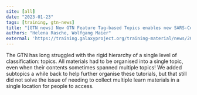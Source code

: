 ```yaml
---
site: [all]
date: "2023-01-23"
tags: [training, gtn-news]
title: "[GTN news] New GTN Feature Tag-based Topics enables new SARS-CoV-2 topic"
authors: "Helena Rasche, Wolfgang Maier"
external: 'https://training.galaxyproject.org/training-material/news/2023/01/23/new-covid19-topic.html'
---
```


The GTN has long struggled with the rigid hierarchy of a single level of classification: topics. All materials had to be organised into a single topic, even when their contents sometimes spanned multiple topics! We added subtopics a while back to help further organise these tutorials, but that still did not solve the issue of needing to collect multiple learn materials in a single location for people to access.

